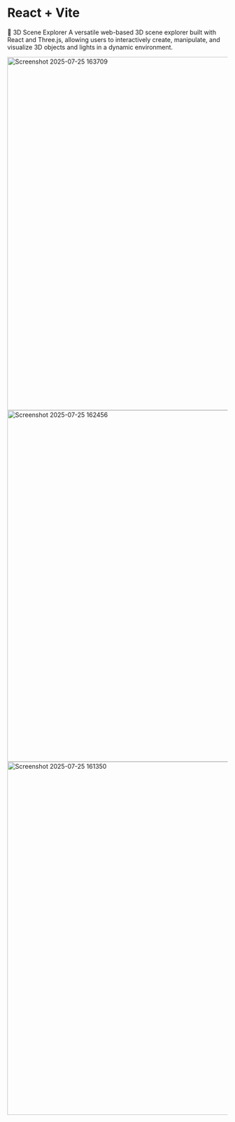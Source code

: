 # React + Vite

🚀 3D Scene Explorer
A versatile web-based 3D scene explorer built with React and Three.js, allowing users to interactively
create, manipulate, and visualize 3D objects and lights in a dynamic environment.

<img width="1165" height="808" alt="Screenshot 2025-07-25 163709" src="https://github.com/user-attachments/assets/64f3eeee-26f1-44eb-869f-afcb61cdf753" />


<img width="1158" height="804" alt="Screenshot 2025-07-25 162456" src="https://github.com/user-attachments/assets/45a2f32e-d930-4375-9329-19af1d9a740f" />


<img width="1170" height="808" alt="Screenshot 2025-07-25 161350" src="https://github.com/user-attachments/assets/9825c920-515b-4bfa-9b54-51e6cba0a86c" />
